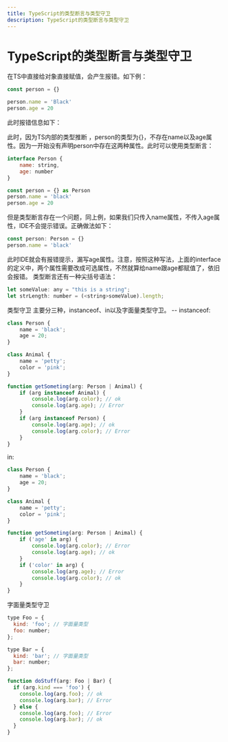 ```yaml
---
title: TypeScript的类型断言与类型守卫
description: TypeScript的类型断言与类型守卫
---
```


# TypeScript的类型断言与类型守卫
在TS中直接给对象直接赋值，会产生报错。如下例：
```js
const person = {}

person.name = 'Black'
person.age = 20
```

此时报错信息如下：

此时，因为TS内部的类型推断 ，person的类型为{}，不存在name以及age属性。因为一开始没有声明person中存在这两种属性。此时可以使用类型断言：
```js
interface Person {
    name: string,
    age: number
}

const person = {} as Person
person.name = 'black'
person.age = 20
```

但是类型断言存在一个问题，同上例，如果我们只传入name属性，不传入age属性，IDE不会提示错误。正确做法如下：
```js
const person: Person = {}
person.name = 'black'
```

此时IDE就会有报错提示，漏写age属性。注意，按照这种写法，上面的interface的定义中，两个属性需要改成可选属性，不然就算给name跟age都赋值了，依旧会报错。
类型断言还有一种尖括号语法：
```js
let someValue: any = "this is a string";
let strLength: number = (<string>someValue).length;
```

类型守卫
主要分三种，instanceof、in以及字面量类型守卫。
-- instanceof:
```js
class Person {
	name = 'black';
	age = 20;
}

class Animal {
	name = 'petty';
	color = 'pink';
}

function getSometing(arg: Person | Animal) {
	if (arg instanceof Animal) {
		console.log(arg.color); // ok
		console.log(arg.age); // Error
	}
	if (arg instanceof Person) {
		console.log(arg.age); // ok
		console.log(arg.color); // Error
	}
}
```

in:
```js
class Person {
	name = 'black';
	age = 20;
}

class Animal {
	name = 'petty';
	color = 'pink';
}

function getSometing(arg: Person | Animal) {
	if ('age' in arg) {
		console.log(arg.color); // Error
		console.log(arg.age); // ok
	}
	if ('color' in arg) {
		console.log(arg.age); // Error
		console.log(arg.color); // ok
	}
}
```

字面量类型守卫
```js
type Foo = {
  kind: 'foo'; // 字面量类型
  foo: number;
};

type Bar = {
  kind: 'bar'; // 字面量类型
  bar: number;
};

function doStuff(arg: Foo | Bar) {
  if (arg.kind === 'foo') {
    console.log(arg.foo); // ok
    console.log(arg.bar); // Error
  } else {
    console.log(arg.foo); // Error
    console.log(arg.bar); // ok
  }
}
```
